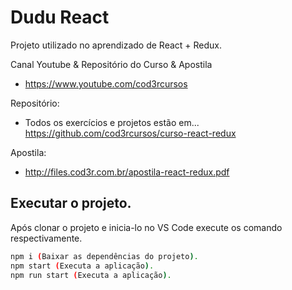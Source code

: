 # Dudu React
Projeto utilizado no aprendizado de React + Redux.

Canal Youtube & Repositório do Curso & Apostila
- https://www.youtube.com/cod3rcursos

Repositório:
- Todos os exercícios e projetos estão em... https://github.com/cod3rcursos/curso-react-redux

Apostila:
- http://files.cod3r.com.br/apostila-react-redux.pdf

## Executar o projeto.

Após clonar o projeto e inicia-lo no VS Code execute os comando respectivamente.

```bash
npm i (Baixar as dependências do projeto).
npm start (Executa a aplicação).
npm run start (Executa a aplicação).
```
